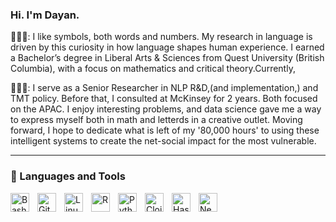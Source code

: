 ### Hi. I'm Dayan. 

👨🏾‍🎓: I like symbols, both words and numbers. My research in language is driven by this curiosity in how language shapes human experience. I earned a Bachelor’s degree in Liberal Arts & Sciences from Quest University (British Columbia), with a focus on mathematics and critical theory.Currently, 

👨🏽‍💼: I serve as a Senior Researcher in NLP R&D,(and implementation,) and TMT policy. Before that, I consulted at McKinsey for 2 years. Both focused on the APAC. I enjoy interesting problems, and data science gave me a way to express myself both in math and letterds in a creative outlet. Moving forward, I hope to dedicate what is left of my '80,000 hours' to using these intelligent systems to create the net-social impact for the most vulnerable. 

---

### 🧰 Languages and Tools

<img align="left" alt="Bash" width="30px" style="padding-right:10px;" src="https://cdn.jsdelivr.net/gh/devicons/devicon/icons/bash/bash-original.svg" />
<img align="left" alt="Git" width="30px" style="padding-right:10px;" src="https://cdn.jsdelivr.net/gh/devicons/devicon/icons/git/git-original.svg" />
<img align="left" alt="Linux" width="30px" style="padding-right:10px;" src="https://cdn.jsdelivr.net/gh/devicons/devicon/icons/linux/linux-original.svg" />
<img align="left" alt="R" width="30px" style="padding-right:10px;" src="https://cdn.jsdelivr.net/gh/devicons/devicon/icons/r/r-original.svg" />
<img align="left" alt="Python" width="30px" style="padding-right:10px;" src="https://cdn.jsdelivr.net/gh/devicons/devicon/icons/python/python-plain.svg" />
<img align="left" alt="Clojure" width="30px" style="padding-right:10px;" src="https://cdn.jsdelivr.net/gh/devicons/devicon/icons/clojure/clojure-original.svg" />
<img align="left" alt="Haskell" width="30px" style="padding-right:10px;" src="https://cdn.jsdelivr.net/gh/devicons/devicon/icons/haskell/haskell-original.svg" />
<img align="left" alt="Neo4j" width="30px" style="padding-right:10px;" src="https://cdn.jsdelivr.net/gh/devicons/devicon/icons/neo4j/neo4j-original-wordmark.svg" />




<br />


